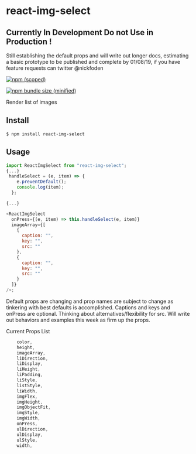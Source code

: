 # react-img-select

## Currently In Development Do not Use in Production !

Still establishing the default props and will write out longer docs, estimating a basic prototype to be published and complete by 01/08/19, if you have feature requests can twitter @nickfoden

[![npm (scoped)](https://img.shields.io/npm/v/react-img-select.svg)](https://www.npmjs.com/package/react-img-select)

[![npm bundle size (minified)](https://img.shields.io/bundlephobia/min/react-img-select.svg)](https://www.npmjs.com/package/react-img-select)

Render list of images

## Install

```
$ npm install react-img-select
```

## Usage

```js
import ReactImgSelect from "react-img-select";
{...}
 handleSelect = (e, item) => {
    e.preventDefault();
    console.log(item);
  };

{...}

<ReactImgSelect
  onPress={(e, item) => this.handleSelect(e, item)}
  imageArray={[
    {
      caption: "",
      key: "",
      src: ""
    },
    {
      caption: "",
      key: "",
      src: ""
    }
  ]}
/>;
```

Default props are changing and prop names are subject to change as tinkering with best defaults is accomplished. Captions and keys and onPress are optional. Thinking about alternatives/flexibility for src. Will write out behaviors and examples this week as firm up the props.

Current Props List

```js
    color,
    height,
    imageArray,
    liDirection,
    liDisplay,
    liHeight,
    liPadding,
    liStyle,
    listStyle,
    liWidth,
    imgFlex,
    imgHeight,
    imgObjectFit,
    imgStyle,
    imgWidth,
    onPress,
    ulDirection,
    ulDisplay,
    ulStyle,
    width,
```
